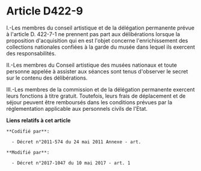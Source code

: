# Article D422-9

I.-Les membres du conseil artistique et de la délégation permanente prévue à l'article D. 422-7-1 ne prennent pas part aux
délibérations lorsque la proposition d'acquisition qui en est l'objet concerne l'enrichissement des collections nationales
confiées à la garde du musée dans lequel ils exercent des responsabilités.

II.-Les membres du Conseil artistique des musées nationaux et toute personne appelée à assister aux séances sont tenus
d'observer le secret sur le contenu des délibérations.

III.-Les membres de la commission et de la délégation permanente exercent leurs fonctions à titre gratuit. Toutefois, leurs
frais de déplacement et de séjour peuvent être remboursés dans les conditions prévues par la réglementation applicable aux
personnels civils de l'Etat.

**Liens relatifs à cet article**

	**Codifié par**:

	  - Décret n°2011-574 du 24 mai 2011 Annexe - art.

	**Modifié par**:

	  - Décret n°2017-1047 du 10 mai 2017 - art. 1

